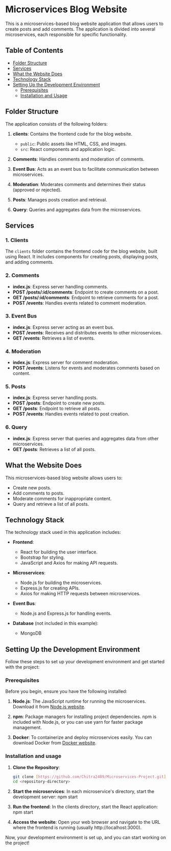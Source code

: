 # Microservices Blog Website

This is a microservices-based blog website application that allows users to create posts and add comments. The application is divided into several microservices, each responsible for specific functionality.

## Table of Contents

- [Folder Structure](#folder-structure)
- [Services](#services)
- [What the Website Does](#what-the-website-does)
- [Technology Stack](#technology-stack)
- [Setting Up the Development Environment](#setting-up-the-development-environment)
  - [Prerequisites](#prerequisites)
  - [Installation and Usage](#installation-and-usage)

## Folder Structure

The application consists of the following folders:

1. **clients**: Contains the frontend code for the blog website.

   - `public`: Public assets like HTML, CSS, and images.
   - `src`: React components and application logic.

2. **Comments**: Handles comments and moderation of comments.

3. **Event Bus**: Acts as an event bus to facilitate communication between microservices.

4. **Moderation**: Moderates comments and determines their status (approved or rejected).

5. **Posts**: Manages posts creation and retrieval.

6. **Query**: Queries and aggregates data from the microservices.

## Services

### 1. Clients

The `clients` folder contains the frontend code for the blog website, built using React. It includes components for creating posts, displaying posts, and adding comments.

### 2. Comments

- **index.js**: Express server handling comments.
- **POST /posts/:id/comments**: Endpoint to create comments on a post.
- **GET /posts/:id/comments**: Endpoint to retrieve comments for a post.
- **POST /events**: Handles events related to comment moderation.

### 3. Event Bus

- **index.js**: Express server acting as an event bus.
- **POST /events**: Receives and distributes events to other microservices.
- **GET /events**: Retrieves a list of events.

### 4. Moderation

- **index.js**: Express server for comment moderation.
- **POST /events**: Listens for events and moderates comments based on content.

### 5. Posts

- **index.js**: Express server handling posts.
- **POST /posts**: Endpoint to create new posts.
- **GET /posts**: Endpoint to retrieve all posts.
- **POST /events**: Handles events related to post creation.

### 6. Query

- **index.js**: Express server that queries and aggregates data from other microservices.
- **GET /posts**: Retrieves a list of all posts.

## What the Website Does

This microservices-based blog website allows users to:

- Create new posts.
- Add comments to posts.
- Moderate comments for inappropriate content.
- Query and retrieve a list of all posts.

## Technology Stack

The technology stack used in this application includes:

- **Frontend**:
  - React for building the user interface.
  - Bootstrap for styling.
  - JavaScript and Axios for making API requests.

- **Microservices**:
  - Node.js for building the microservices.
  - Express.js for creating APIs.
  - Axios for making HTTP requests between microservices.

- **Event Bus**:
  - Node.js and Express.js for handling events.

- **Database** (not included in this example):
  - MongoDB

## Setting Up the Development Environment

Follow these steps to set up your development environment and get started with the project:

### Prerequisites

Before you begin, ensure you have the following installed:

1. **Node.js**: The JavaScript runtime for running the microservices. Download it from [Node.js website](https://nodejs.org/).

2. **npm**: Package managers for installing project dependencies. npm is included with Node.js, or you can use yarn for faster package management.

3. **Docker**: To containerize and deploy microservices easily. You can download Docker from [Docker website](https://www.docker.com/get-started).

### Installation and usage

1. **Clone the Repository**:

   ```bash
   git clone [https://github.com/Chitra2409/Microservices-Project.git]
   cd <repository-directory>

 2. **Start the microservices**: In each microservice's directory, start the development server:
 npm start

 3. **Run the frontend**: In the clients directory, start the React application:
npm start

 4. **Access the website**: Open your web browser and navigate to the URL where the frontend is running (usually http://localhost:3000).

Now, your development environment is set up, and you can start working on the project!




